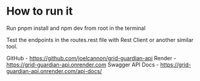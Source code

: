 # How to run it

Run pnpm install and npm dev from root in the terminal

Test the endpoints in the routes.rest file with Rest Client or another similar tool.

GitHub - https://github.com/joelcannon/grid-guardian-api
Render - https://grid-guardian-api.onrender.com
Swagger API Docs - https://grid-guardian-api.onrender.com/api-docs/
